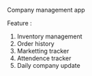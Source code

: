 Company management app

Feature :

1) Inventory management
2) Order history
3) Marketting tracker
4) Attendence tracker
5) Daily company update
